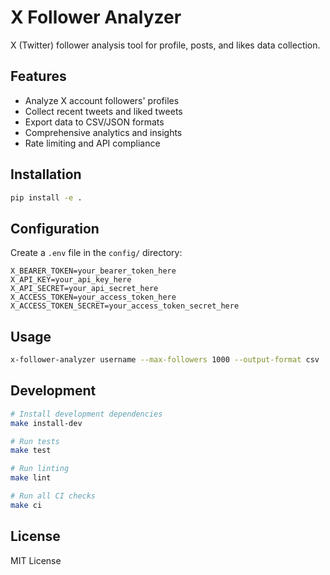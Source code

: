 # X Follower Analyzer

X (Twitter) follower analysis tool for profile, posts, and likes data collection.

## Features

- Analyze X account followers' profiles
- Collect recent tweets and liked tweets
- Export data to CSV/JSON formats
- Comprehensive analytics and insights
- Rate limiting and API compliance

## Installation

```bash
pip install -e .
```

## Configuration

Create a `.env` file in the `config/` directory:

```
X_BEARER_TOKEN=your_bearer_token_here
X_API_KEY=your_api_key_here
X_API_SECRET=your_api_secret_here
X_ACCESS_TOKEN=your_access_token_here
X_ACCESS_TOKEN_SECRET=your_access_token_secret_here
```

## Usage

```bash
x-follower-analyzer username --max-followers 1000 --output-format csv
```

## Development

```bash
# Install development dependencies
make install-dev

# Run tests
make test

# Run linting
make lint

# Run all CI checks
make ci
```

## License

MIT License
